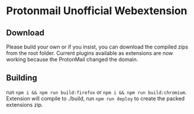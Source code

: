 # Protonmail Unofficial Webextension

## Download
Please build your own or if you insist, you can download the compiled zips from the root folder.
Current plugins available as extensions are now working because the ProtonMail changed the domain.

## Building
run `npm i && npm run build:firefox` or `npm i && npm run build:chromium`. Extension will compile to ./build, run `npm run deploy` to create the packed extensions zip.
